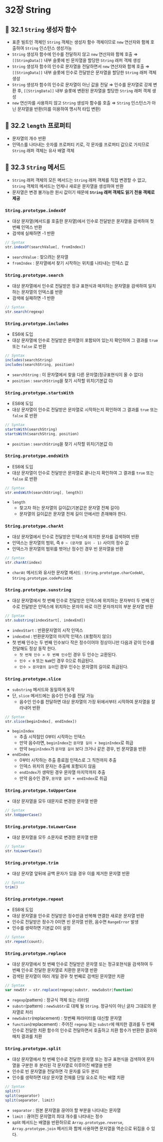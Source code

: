 # 32장 String

## 📂 32.1 `String` 생성자 함수
- 표준 빌트인 객체인 `String` 객체는 생성자 함수 객체이므로 `new` 연산자와 함께 호출하여 `String` 인스턴스 생성가능
- `String` 생성자 함수에 인수를 전달하지 않고 `new` 연산자와 함께 호출
⇒ `[[StringData]]` 내부 슬롯에 빈 문자열을 할당한 `String` 래퍼 객체 생성
- `String` 생성자 함수의 인수로 문자열을 전달하면서 `new` 연산자와 함께 호출
⇒ `[[StringData]]` 내부 슬롯에 인수로 전달받은 문자열을 할당한 `String` 래퍼 객체 생성
- `String` 생성자 함수의 인수로 문자열이 아닌 값을 전달
⇒ 인수를 문자열로 강제 변환 후, `[[StringData]]` 내부 슬롯에 변환된 문자열을 할당한 `String` 래퍼 객체 생성
- `new` 연산자를 사용하지 않고 `String` 생성자 함수를 호출
⇒ `String` 인스턴스가 아닌 문자열을 반환(이를 이용하여 명시적 타입 변환)

## 📂 32.2 `length` 프로퍼티
- 문자열의 개수 반환
- 인덱스를 나타내는 숫자를 프로퍼티 키로, 각 문자를 프로퍼티 값으로 가지므로 `String` 래퍼 객체는 유사 배열 객체

## 📂 32.3 `String` 메서드
- `String` 래퍼 객체의 모든 메서드는 `String` 래퍼 객체를 직접 변경할 수 없고, `String` 객체의 메서드는 언제나 새로운 문자열을 생성하여 반환
- 문자열은 변경 불가능한 원시 값이기 때문에 **`String` 래퍼 객체도 읽기 전용 객체로 제공**

### `String.prototype.indexOf`

- 대상 문자열(메서드를 호출한 문자열)에서 인수로 전달받은 문자열을 검색하여 첫 번째 인덱스 반환
- 검색에 실패하면 -1 반환

```javascript
// Syntax
str.indexOf(searchValue[, fromIndex])
```

- `searchValue` : 찾으려는 문자열
- `fromIndex` : 문자열에서 찾기 시작하는 위치를 나타내는 인덱스 값

### `String.prototype.search`

- 대상 문자열에서 인수로 전달받은 정규 표현식과 매치하는 문자열을 검색하여 일치하는 문자열의 인덱스를 반환
- 검색에 실패하면 -1 반환

```javascript
// Syntax
str.search(regexp)
```

### `String.prototype.includes`
- ES6에 도입
- 대상 문자열에 인수로 전달받은 문자열이 포함되어 있는지 확인하여 그 결과를 `true` 또는 `false` 로 반환

```javascript
// Syntax
includes(searchString)
includes(searchString, position)
```

- `searchString` : 이 문자열에서 찾을 다른 문자열(정규표현식이 올 수 없다)
- `position` : `searchString`을 찾기 시작할 위치(기본값 0)

### `String.prototype.startsWith`
- ES6에 도입
- 대상 문자열이 인수로 전달받은 문자열로 시작하는지 확인하여 그 결과를 `true` 또는 `false` 로 반환

```javascript
// Syntax
startsWith(searchString)
startsWith(searchString, position)
```

- `position` : `searchString`을 찾기 시작할 위치(기본값 0)

### `String.prototype.endsWith`
- ES6에 도입
- 대상 문자열이 인수로 전달받은 문자열로 끝나는지 확인하여 그 결과를 `true` 또는 `false` 로 반환

```javascript
// Syntax
str.endsWith(searchString[, length])
```

- `length`
  - 찾고자 하는 문자열의 길이값(기본값은 문자열 전체 길이)
  - 문자열의 길이값은 문자열 전체 길이 안에서만 존재해야 한다.

### `String.prototype.charAt`
- 대상 문자열에서 인수로 전달받은 인덱스에 위치한 문자를 검색하여 반환
- 인덱스는 문자열의 범위, 즉 `0 ~ (문자열 길이 - 1)` 사이의 정수 값
- 인덱스가 문자열의 범위를 벗어난 정수인 경우 빈 문자열을 반환

```javascript
// Syntax
str.charAt(index)
```

- `charAt` 메서드와 유사한 문자열 메서드 : `String.prototype.charCodeAt`, `String.prototype.codePointAt`

### `String.prototype.sunstring`
- 대상 문자열에서 첫 번째 인수로 전달받은 인덱스에 위치하는 문자부터 두 번째 인수로 전달받은 인덱스에 위치하는 문자의 바로 이전 문자까지의 부분 문자열 반환

```javascript
// Syntax
str.substring(indexStart[, indexEnd])
```

- `indexStart` : 반환문자열의 시작 인덱스
- `indexEnd` : 반환문자열의 마지막 인덱스 (포함하지 않으)
- 첫 번째 인수는 두 번째 인수보다 작은 정수이어야 정상이니만 다음과 같이 인수를 전달해도 정상 동작 한다.
  - `첫 번재 인수 > 두 번째 인수`인 경우 두 인수는 교환된다.
  - `인수 < 0` 또는 `NaN`인 경우 0으로 취급된다.
  - `인수 > 문자열의 길이`인 경우 인수는 문자열의 길이로 취급된다.

### `String.prototype.slice`
- `substring` 메서드와 동일하게 동작
- 단, `slice` 메서드에는 음수인 인수를 전달 가능
  - 음수인 인수를 전달하면 대상 문자열의 가장 뒤에서부터 시작하여 문자열을 잘라내어 반환

```javascript
// Syntax
str.slice(beginIndex[, endIndex])
```

- `beginIndex`
  - 추출 시작점인 0부터 시작하는 인덱스
  - 만약 음수라면, `beginIndex`는 `문자열 길이 + beginIndex`로 취급
  - 만약 `beginIndex`가 `문자열 길이` 보다 크거나 같은 경우, 빈 문자열을 반환
- `endIndex`
  - 0부터 시작하는 추출 종료점 인덱스로 그 직전까지 추출
  - 인덱스 위치의 문자는 추출에 포함되지 않음
  - `endIndex`가 생략된 경우 문자열 마지막까지 추출
  - 만약 음수인 경우, `문자열 길이 + endIndex`로 취급

### `String.prototype.toUpperCase`
- 대상 문자열을 모두 대문자로 변경한 문자열 반환

```javascript
// Syntax
str.toUpperCase()
```

### `String.prototype.toLowerCase`
- 대상 문자열을 모두 소문자로 변경한 문자열 반환

```javascript
// Syntax
str.toLowerCase()
```

### `String.prototype.trim`
- 대상 문자열 앞뒤에 공백 문자가 있을 경우 이를 제거한 문자열 반환

```javascript
// Syntax
trim()
```

### `String.prototype.repeat`
- ES6에 도입
- 대상 문자열을 인수로 전달받은 정수만큼 반복해 연결한 새로운 문자열 반환
- 인수로 전달받은 정수가 0이면 빈 문자열 반환, 음수면 `RangeError` 발생
- 인수를 생략하면 기본값 0이 설정

```javascript
// Syntax
str.repeat(count);
```

### `String.prototype.replace`
- 대상 문자열에서 첫 번째 인수로 전달받은 문자열 또는 정규포현식을 검색하여 두 번째 인수로 전달한 문자열로 치환한 문자열 반환
- 검색된 문자열이 여러 개일 경우 첫 번째로 검색된 문자열만 치환

```javascript
// Syntax
var newStr = str.replace(regexp|substr, newSubstr|function)
```

- `regexp`(pattern) : 정규식 객체 또는 리터럴
- `substr`(pattern) : `newSubStr`로 대체 될 `String`. 정규식이 아닌 글자 그대로의 문자열로 처리
- `newSubstr`(replacement) : 첫번째 파라미터를 대신할 문자열
- `function`(replacement) : 주어진 `regexp` 또는 `substr`에 매치한 결과를 두 번째 인수로 전달한 치환 함수의 인수로 전달하면서 호출하고 치환 함수가 반환한 결과와 매치 결과를 치환

### `String.prototype.split`
- 대상 문자열에서 첫 번째 인수로 전달한 문자열 또는 정규 표현식을 검색하여 문자열을 구분한 후 분리된 각 문자열로 이루어진 배열을 반환
- 인수로 빈 문자열을 전달하면 각 문자를 모두 분리
- 인수를 생략하면 대상 문자열 전체를 단일 요소로 하는 배열 치환

```javascript
// Syntax
split()
split(separator)
split(separator, limit)
```

- `separator` : 원본 문자열을 끊어야 할 부분을 나타내는 문자열
- `limit` : 끊어진 문자열의 최대 개수를 나타내는 정수
- split 메서드는 배열을 반환하므로 `Array.prototype.reverse`, `Array.prototype.join` 메서드와 함께 사용하면 문자열을 역순으로 뒤집을 수 있다.
